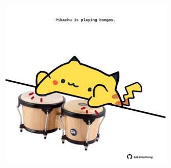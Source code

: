 <!-- built at 19/11/2023, 22:00:38 UTC -->
<p align="center">
  <img width="500" height="500" src="./ReadmeImage.svg">
</p>
